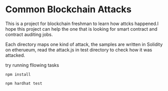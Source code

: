 # Common Blockchain Attacks
This is a project for blockchain freshman to learn how attcks happened.I hope this project can help the one that is looking for smart contract and contract auditing jobs.

Each directory maps one kind of attack, the samples are written in Solidity on etherueum, read the attack.js in test directory to check how it was attacked.

try running fllowing tasks

```shell
npm install

npm hardhat test
```